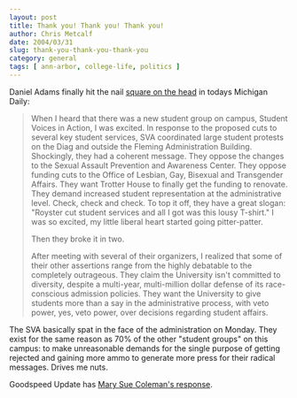 ```yaml
---
layout: post
title: Thank you! Thank you! Thank you!
author: Chris Metcalf
date: 2004/03/31
slug: thank-you-thank-you-thank-you
category: general
tags: [ ann-arbor, college-life, politics ]
---
```


Daniel Adams finally hit the nail <a href="http://www.michigandaily.com/vnews/display.v/ART/2004/03/31/406a750ea7d77">square on the head</a> in todays Michigan Daily:

<blockquote>When I heard that there was a new student group on campus, Student Voices in Action, I was excited. In response to the proposed cuts to several key student services, SVA coordinated large student protests on the Diag and outside the Fleming Administration Building. Shockingly, they had a coherent message. They oppose the changes to the Sexual Assault Prevention and Awareness Center. They oppose funding cuts to the Office of Lesbian, Gay, Bisexual and Transgender Affairs. They want Trotter House to finally get the funding to renovate. They demand increased student representation at the administrative level. Check, check and check. To top it off, they have a great slogan: "Royster cut student services and all I got was this lousy T-shirt." I was so excited, my little liberal heart started going pitter-patter.

Then they broke it in two.

After meeting with several of their organizers, I realized that some of their other assertions range from the highly debatable to the completely outrageous. They claim the University isn't committed to diversity, despite a multi-year, multi-million dollar defense of its race-conscious admission policies. They want the University to give students more than a say in the administrative process, with veto power, yes, veto power, over decisions regarding student affairs.</blockquote>

The SVA basically spat in the face of the administration on Monday. They exist for the same reason as 70% of the other "student groups" on this campus: to make unreasonable demands for the single purpose of getting rejected and gaining more ammo to generate more press for their radical messages. Drives me nuts.

Goodspeed Update has <a href="http://www.goodspeedupdate.com/2004_03_01_archive.html#108076386338190676">Mary Sue Coleman's response</a>.
